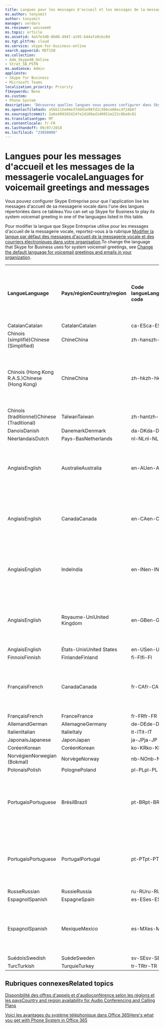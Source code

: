 ```yaml
---
title: Langues pour les messages d'accueil et les messages de la messagerie vocale
ms.author: tonysmit
author: tonysmit
manager: serdars
ms.reviewer: wasseemh
ms.topic: article
ms.assetid: 4a57e3d0-8b08-494f-a195-b44afa9cbc0d
ms.tgt.pltfrm: cloud
ms.service: skype-for-business-online
search.appverid: MET150
ms.collection:
- Adm_Skype4B_Online
- Strat_SB_PSTN
ms.audience: Admin
appliesto:
- Skype for Business
- Microsoft Teams
localization_priority: Priority
f1keywords: None
ms.custom:
- Phone System
description: 'Découvrez quelles langues vous pouvez configurer dans Skype Entreprise pour les messages système par défaut. '
ms.openlocfilehash: a5bb115e84e37ddd1e98fd2c504ce86ec4f24b67
ms.sourcegitcommit: 2a6e499165424fe2d189ad140951e222c8ba9c81
ms.translationtype: MT
ms.contentlocale: fr-FR
ms.lasthandoff: 09/07/2018
ms.locfileid: "23850808"
---
```

# <a name="languages-for-voicemail-greetings-and-messages"></a><span data-ttu-id="7529e-103">Langues pour les messages d'accueil et les messages de la messagerie vocale</span><span class="sxs-lookup"><span data-stu-id="7529e-103">Languages for voicemail greetings and messages</span></span>

<span data-ttu-id="7529e-104">Vous pouvez configurer Skype Entreprise pour que l'application lise les messages d'accueil de sa messagerie vocale dans l'une des langues répertoriées dans ce tableau.</span><span class="sxs-lookup"><span data-stu-id="7529e-104">You can set up Skype for Business to play its system voicemail greeting in one of the languages listed in this table.</span></span>
  
<span data-ttu-id="7529e-105">Pour modifier la langue que Skype Entreprise utilise pour les messages d'accueil de la messagerie vocale, reportez-vous à la rubrique [Modifier la langue par défaut des messages d'accueil de la messagerie vocale et des courriers électroniques dans votre organisation](change-the-default-language-for-greetings-and-emails.md).</span><span class="sxs-lookup"><span data-stu-id="7529e-105">To change the language that Skype for Business uses for system voicemail greetings, see [Change the default language for voicemail greetings and emails in your organization](change-the-default-language-for-greetings-and-emails.md).</span></span>
  
|||||||
|:-----|:-----|:-----|:-----|:-----|:-----|
|<span data-ttu-id="7529e-106">**Langue**</span><span class="sxs-lookup"><span data-stu-id="7529e-106">**Language**</span></span> <br/> |<span data-ttu-id="7529e-107">**Pays/région**</span><span class="sxs-lookup"><span data-stu-id="7529e-107">**Country/region**</span></span> <br/> |<span data-ttu-id="7529e-108">**Code langue**</span><span class="sxs-lookup"><span data-stu-id="7529e-108">**Language code**</span></span> <br/> |<span data-ttu-id="7529e-109">**Disponible pour qu'un utilisateur la voie dans un courrier électronique ?**</span><span class="sxs-lookup"><span data-stu-id="7529e-109">**Available for a user to see it in email?**</span></span> <br/> |<span data-ttu-id="7529e-110">**Disponible lorsque l'utilisateur appelle ?**</span><span class="sxs-lookup"><span data-stu-id="7529e-110">**Available when the user calls in?**</span></span> <br/> |<span data-ttu-id="7529e-111">**Transcription disponible ?**</span><span class="sxs-lookup"><span data-stu-id="7529e-111">**Transcription available?**</span></span> <br/> |
|<span data-ttu-id="7529e-112">Catalan</span><span class="sxs-lookup"><span data-stu-id="7529e-112">Catalan</span></span>  <br/> |<span data-ttu-id="7529e-113">Catalan</span><span class="sxs-lookup"><span data-stu-id="7529e-113">Catalan</span></span>  <br/> |<span data-ttu-id="7529e-114">ca-ES</span><span class="sxs-lookup"><span data-stu-id="7529e-114">ca-ES</span></span>  <br/> |<span data-ttu-id="7529e-115">Oui</span><span class="sxs-lookup"><span data-stu-id="7529e-115">Yes</span></span>  <br/> |<span data-ttu-id="7529e-116">Oui</span><span class="sxs-lookup"><span data-stu-id="7529e-116">Yes</span></span>  <br/> |<span data-ttu-id="7529e-117">Non</span><span class="sxs-lookup"><span data-stu-id="7529e-117">No</span></span>  <br/> |
|<span data-ttu-id="7529e-118">Chinois (simplifié)</span><span class="sxs-lookup"><span data-stu-id="7529e-118">Chinese (Simplified)</span></span>  <br/> |<span data-ttu-id="7529e-119">Chine</span><span class="sxs-lookup"><span data-stu-id="7529e-119">China</span></span>  <br/> |<span data-ttu-id="7529e-120">zh-hans</span><span class="sxs-lookup"><span data-stu-id="7529e-120">zh-hans</span></span>  <br/> |<span data-ttu-id="7529e-121">Oui</span><span class="sxs-lookup"><span data-stu-id="7529e-121">Yes</span></span>  <br/> |<span data-ttu-id="7529e-122">Oui</span><span class="sxs-lookup"><span data-stu-id="7529e-122">Yes</span></span>  <br/> |<span data-ttu-id="7529e-123">Oui</span><span class="sxs-lookup"><span data-stu-id="7529e-123">Yes</span></span>  <br/> |
|<span data-ttu-id="7529e-124">Chinois (Hong Kong R.A.S.)</span><span class="sxs-lookup"><span data-stu-id="7529e-124">Chinese (Hong Kong)</span></span>  <br/> |<span data-ttu-id="7529e-125">Chine</span><span class="sxs-lookup"><span data-stu-id="7529e-125">China</span></span>  <br/> |<span data-ttu-id="7529e-126">zh-hk</span><span class="sxs-lookup"><span data-stu-id="7529e-126">zh-hk</span></span>  <br/> |<span data-ttu-id="7529e-127">Oui, mais le chinois (traditionnel) (zh-hant) est utilisé.</span><span class="sxs-lookup"><span data-stu-id="7529e-127">Yes, but Chinese (Traditional) (zh-hant) is used.</span></span>  <br/> | <span data-ttu-id="7529e-128">Oui</span><span class="sxs-lookup"><span data-stu-id="7529e-128">Yes</span></span> <br/> |<span data-ttu-id="7529e-129">Oui, mais le chinois (traditionnel) (zh-hant) est utilisé.</span><span class="sxs-lookup"><span data-stu-id="7529e-129">Yes, but Chinese (Traditional) (zh-hant) is used.</span></span>  <br/> |
|<span data-ttu-id="7529e-130">Chinois (traditionnel)</span><span class="sxs-lookup"><span data-stu-id="7529e-130">Chinese (Traditional)</span></span>  <br/> |<span data-ttu-id="7529e-131">Taïwan</span><span class="sxs-lookup"><span data-stu-id="7529e-131">Taiwan</span></span>  <br/> |<span data-ttu-id="7529e-132">zh-hant</span><span class="sxs-lookup"><span data-stu-id="7529e-132">zh-hant</span></span>  <br/> |<span data-ttu-id="7529e-133">Oui</span><span class="sxs-lookup"><span data-stu-id="7529e-133">Yes</span></span>  <br/> |<span data-ttu-id="7529e-134">Oui</span><span class="sxs-lookup"><span data-stu-id="7529e-134">Yes</span></span>  <br/> |<span data-ttu-id="7529e-135">Non</span><span class="sxs-lookup"><span data-stu-id="7529e-135">No</span></span>  <br/> |
|<span data-ttu-id="7529e-136">Danois</span><span class="sxs-lookup"><span data-stu-id="7529e-136">Danish</span></span>  <br/> |<span data-ttu-id="7529e-137">Danemark</span><span class="sxs-lookup"><span data-stu-id="7529e-137">Denmark</span></span>  <br/> |<span data-ttu-id="7529e-138">da-DK</span><span class="sxs-lookup"><span data-stu-id="7529e-138">da-DK</span></span>  <br/> |<span data-ttu-id="7529e-139">Oui</span><span class="sxs-lookup"><span data-stu-id="7529e-139">Yes</span></span>  <br/> |<span data-ttu-id="7529e-140">Oui</span><span class="sxs-lookup"><span data-stu-id="7529e-140">Yes</span></span>  <br/> |<span data-ttu-id="7529e-141">Non</span><span class="sxs-lookup"><span data-stu-id="7529e-141">No</span></span>  <br/> |
|<span data-ttu-id="7529e-142">Néerlandais</span><span class="sxs-lookup"><span data-stu-id="7529e-142">Dutch</span></span>  <br/> |<span data-ttu-id="7529e-143">Pays-Bas</span><span class="sxs-lookup"><span data-stu-id="7529e-143">Netherlands</span></span>  <br/> |<span data-ttu-id="7529e-144">nl-NL</span><span class="sxs-lookup"><span data-stu-id="7529e-144">nl-NL</span></span>  <br/> |<span data-ttu-id="7529e-145">Oui</span><span class="sxs-lookup"><span data-stu-id="7529e-145">Yes</span></span>  <br/> |<span data-ttu-id="7529e-146">Oui</span><span class="sxs-lookup"><span data-stu-id="7529e-146">Yes</span></span>  <br/> |<span data-ttu-id="7529e-147">Non</span><span class="sxs-lookup"><span data-stu-id="7529e-147">No</span></span>  <br/> |
|<span data-ttu-id="7529e-148">Anglais</span><span class="sxs-lookup"><span data-stu-id="7529e-148">English</span></span>  <br/> |<span data-ttu-id="7529e-149">Australie</span><span class="sxs-lookup"><span data-stu-id="7529e-149">Australia</span></span>  <br/> |<span data-ttu-id="7529e-150">en-AU</span><span class="sxs-lookup"><span data-stu-id="7529e-150">en-AU</span></span>  <br/> |<span data-ttu-id="7529e-151">Oui, mais l'anglais des États-Unis (en-US) est utilisé.</span><span class="sxs-lookup"><span data-stu-id="7529e-151">Yes, but US English (en-US) is used.</span></span>  <br/> |<span data-ttu-id="7529e-152">Oui</span><span class="sxs-lookup"><span data-stu-id="7529e-152">Yes</span></span>  <br/> |<span data-ttu-id="7529e-153">Oui, mais l'anglais des États-Unis (en-US) est utilisé.</span><span class="sxs-lookup"><span data-stu-id="7529e-153">Yes, but US English (en-US) is used.</span></span>  <br/> |
|<span data-ttu-id="7529e-154">Anglais</span><span class="sxs-lookup"><span data-stu-id="7529e-154">English</span></span>  <br/> |<span data-ttu-id="7529e-155">Canada</span><span class="sxs-lookup"><span data-stu-id="7529e-155">Canada</span></span>  <br/> |<span data-ttu-id="7529e-156">en-CA</span><span class="sxs-lookup"><span data-stu-id="7529e-156">en-CA</span></span>  <br/> |<span data-ttu-id="7529e-157">Oui, mais l'anglais des États-Unis (en-US) est utilisé.</span><span class="sxs-lookup"><span data-stu-id="7529e-157">Yes, but US English (en-US) is used.</span></span>  <br/> |<span data-ttu-id="7529e-158">Oui</span><span class="sxs-lookup"><span data-stu-id="7529e-158">Yes</span></span>  <br/> |<span data-ttu-id="7529e-159">Oui, mais l'anglais des États-Unis (en-US) est utilisé.</span><span class="sxs-lookup"><span data-stu-id="7529e-159">Yes, but US English (en-US) is used.</span></span>  <br/> |
|<span data-ttu-id="7529e-160">Anglais</span><span class="sxs-lookup"><span data-stu-id="7529e-160">English</span></span>  <br/> |<span data-ttu-id="7529e-161">Inde</span><span class="sxs-lookup"><span data-stu-id="7529e-161">India</span></span>  <br/> |<span data-ttu-id="7529e-162">en-IN</span><span class="sxs-lookup"><span data-stu-id="7529e-162">en-IN</span></span>  <br/> |<span data-ttu-id="7529e-163">Oui, mais l'anglais des États-Unis (en-US) est utilisé.</span><span class="sxs-lookup"><span data-stu-id="7529e-163">Yes, but US English (en-US) is used.</span></span>  <br/> |<span data-ttu-id="7529e-164">Oui</span><span class="sxs-lookup"><span data-stu-id="7529e-164">Yes</span></span>  <br/> |<span data-ttu-id="7529e-165">Oui, mais l'anglais des États-Unis (en-US) est utilisé.</span><span class="sxs-lookup"><span data-stu-id="7529e-165">Yes, but US English (en-US) is used.</span></span>  <br/> |
|<span data-ttu-id="7529e-166">Anglais</span><span class="sxs-lookup"><span data-stu-id="7529e-166">English</span></span>  <br/> |<span data-ttu-id="7529e-167">Royaume-Uni</span><span class="sxs-lookup"><span data-stu-id="7529e-167">United Kingdom</span></span>  <br/> |<span data-ttu-id="7529e-168">en-GB</span><span class="sxs-lookup"><span data-stu-id="7529e-168">en-GB</span></span>  <br/> |<span data-ttu-id="7529e-169">Oui, mais l'anglais des États-Unis (en-US) est utilisé.</span><span class="sxs-lookup"><span data-stu-id="7529e-169">Yes, but US English (en-US) is used.</span></span>  <br/> |<span data-ttu-id="7529e-170">Oui</span><span class="sxs-lookup"><span data-stu-id="7529e-170">Yes</span></span>  <br/> |<span data-ttu-id="7529e-171">Oui, mais l'anglais des États-Unis (en-US) est utilisé.</span><span class="sxs-lookup"><span data-stu-id="7529e-171">Yes, but US English (en-US) is used.</span></span>  <br/> |
|<span data-ttu-id="7529e-172">Anglais</span><span class="sxs-lookup"><span data-stu-id="7529e-172">English</span></span>  <br/> |<span data-ttu-id="7529e-173">États-Unis</span><span class="sxs-lookup"><span data-stu-id="7529e-173">United States</span></span>  <br/> |<span data-ttu-id="7529e-174">en-US</span><span class="sxs-lookup"><span data-stu-id="7529e-174">en-US</span></span>  <br/> |<span data-ttu-id="7529e-175">Oui</span><span class="sxs-lookup"><span data-stu-id="7529e-175">Yes</span></span>  <br/> |<span data-ttu-id="7529e-176">Oui</span><span class="sxs-lookup"><span data-stu-id="7529e-176">Yes</span></span>  <br/> |<span data-ttu-id="7529e-177">Oui</span><span class="sxs-lookup"><span data-stu-id="7529e-177">Yes</span></span>  <br/> |
|<span data-ttu-id="7529e-178">Finnois</span><span class="sxs-lookup"><span data-stu-id="7529e-178">Finnish</span></span>  <br/> |<span data-ttu-id="7529e-179">Finlande</span><span class="sxs-lookup"><span data-stu-id="7529e-179">Finland</span></span>  <br/> |<span data-ttu-id="7529e-180">fi-FI</span><span class="sxs-lookup"><span data-stu-id="7529e-180">fi-Fl</span></span>  <br/> |<span data-ttu-id="7529e-181">Oui</span><span class="sxs-lookup"><span data-stu-id="7529e-181">Yes</span></span>  <br/> |<span data-ttu-id="7529e-182">Oui</span><span class="sxs-lookup"><span data-stu-id="7529e-182">Yes</span></span>  <br/> |<span data-ttu-id="7529e-183">Non</span><span class="sxs-lookup"><span data-stu-id="7529e-183">No</span></span>  <br/> |
|<span data-ttu-id="7529e-184">Français</span><span class="sxs-lookup"><span data-stu-id="7529e-184">French</span></span>  <br/> |<span data-ttu-id="7529e-185">Canada</span><span class="sxs-lookup"><span data-stu-id="7529e-185">Canada</span></span>  <br/> |<span data-ttu-id="7529e-186">fr-CA</span><span class="sxs-lookup"><span data-stu-id="7529e-186">fr-CA</span></span>  <br/> |<span data-ttu-id="7529e-187">Mais le français de France (fr-FR) est utilisé.</span><span class="sxs-lookup"><span data-stu-id="7529e-187">Yes, but France French (fr-FR) is used.</span></span>  <br/> |<span data-ttu-id="7529e-188">Oui</span><span class="sxs-lookup"><span data-stu-id="7529e-188">Yes</span></span>  <br/> |<span data-ttu-id="7529e-189">Mais le français de France (fr-FR) est utilisé.</span><span class="sxs-lookup"><span data-stu-id="7529e-189">Yes, but France French (fr-FR) is used.</span></span>  <br/> |
|<span data-ttu-id="7529e-190">Français</span><span class="sxs-lookup"><span data-stu-id="7529e-190">French</span></span>  <br/> |<span data-ttu-id="7529e-191">France</span><span class="sxs-lookup"><span data-stu-id="7529e-191">France</span></span>  <br/> |<span data-ttu-id="7529e-192">fr-FR</span><span class="sxs-lookup"><span data-stu-id="7529e-192">fr-FR</span></span>  <br/> |<span data-ttu-id="7529e-193">Oui</span><span class="sxs-lookup"><span data-stu-id="7529e-193">Yes</span></span>  <br/> |<span data-ttu-id="7529e-194">Oui</span><span class="sxs-lookup"><span data-stu-id="7529e-194">Yes</span></span>  <br/> |<span data-ttu-id="7529e-195">Oui</span><span class="sxs-lookup"><span data-stu-id="7529e-195">Yes</span></span>  <br/> |
|<span data-ttu-id="7529e-196">Allemand</span><span class="sxs-lookup"><span data-stu-id="7529e-196">German</span></span>  <br/> |<span data-ttu-id="7529e-197">Allemagne</span><span class="sxs-lookup"><span data-stu-id="7529e-197">Germany</span></span>  <br/> |<span data-ttu-id="7529e-198">de-DE</span><span class="sxs-lookup"><span data-stu-id="7529e-198">de-DE</span></span>  <br/> |<span data-ttu-id="7529e-199">Oui</span><span class="sxs-lookup"><span data-stu-id="7529e-199">Yes</span></span>  <br/> |<span data-ttu-id="7529e-200">Oui</span><span class="sxs-lookup"><span data-stu-id="7529e-200">Yes</span></span>  <br/> |<span data-ttu-id="7529e-201">Oui</span><span class="sxs-lookup"><span data-stu-id="7529e-201">Yes</span></span>  <br/> |
|<span data-ttu-id="7529e-202">Italien</span><span class="sxs-lookup"><span data-stu-id="7529e-202">Italian</span></span>  <br/> |<span data-ttu-id="7529e-203">Italie</span><span class="sxs-lookup"><span data-stu-id="7529e-203">Italy</span></span>  <br/> |<span data-ttu-id="7529e-204">it-IT</span><span class="sxs-lookup"><span data-stu-id="7529e-204">it-IT</span></span>  <br/> |<span data-ttu-id="7529e-205">Oui</span><span class="sxs-lookup"><span data-stu-id="7529e-205">Yes</span></span>  <br/> |<span data-ttu-id="7529e-206">Oui</span><span class="sxs-lookup"><span data-stu-id="7529e-206">Yes</span></span>  <br/> |<span data-ttu-id="7529e-207">Oui</span><span class="sxs-lookup"><span data-stu-id="7529e-207">Yes</span></span>  <br/> |
|<span data-ttu-id="7529e-208">Japonais</span><span class="sxs-lookup"><span data-stu-id="7529e-208">Japanese</span></span>  <br/> |<span data-ttu-id="7529e-209">Japon</span><span class="sxs-lookup"><span data-stu-id="7529e-209">Japan</span></span>  <br/> |<span data-ttu-id="7529e-210">ja-JP</span><span class="sxs-lookup"><span data-stu-id="7529e-210">ja-JP</span></span>  <br/> |<span data-ttu-id="7529e-211">Oui</span><span class="sxs-lookup"><span data-stu-id="7529e-211">Yes</span></span>  <br/> |<span data-ttu-id="7529e-212">Oui</span><span class="sxs-lookup"><span data-stu-id="7529e-212">Yes</span></span>  <br/> |<span data-ttu-id="7529e-213">Non</span><span class="sxs-lookup"><span data-stu-id="7529e-213">No</span></span>  <br/> |
|<span data-ttu-id="7529e-214">Coréen</span><span class="sxs-lookup"><span data-stu-id="7529e-214">Korean</span></span>  <br/> |<span data-ttu-id="7529e-215">Coréen</span><span class="sxs-lookup"><span data-stu-id="7529e-215">Korean</span></span>  <br/> |<span data-ttu-id="7529e-216">ko-KR</span><span class="sxs-lookup"><span data-stu-id="7529e-216">ko-KR</span></span>  <br/> |<span data-ttu-id="7529e-217">Oui</span><span class="sxs-lookup"><span data-stu-id="7529e-217">Yes</span></span>  <br/> |<span data-ttu-id="7529e-218">Oui</span><span class="sxs-lookup"><span data-stu-id="7529e-218">Yes</span></span>  <br/> |<span data-ttu-id="7529e-219">Non</span><span class="sxs-lookup"><span data-stu-id="7529e-219">No</span></span>  <br/> |
|<span data-ttu-id="7529e-220">Norvégien</span><span class="sxs-lookup"><span data-stu-id="7529e-220">Norwegian (Bokmal)</span></span>  <br/> |<span data-ttu-id="7529e-221">Norvège</span><span class="sxs-lookup"><span data-stu-id="7529e-221">Norway</span></span>  <br/> |<span data-ttu-id="7529e-222">nb-NO</span><span class="sxs-lookup"><span data-stu-id="7529e-222">nb-NO</span></span>  <br/> |<span data-ttu-id="7529e-223">Oui</span><span class="sxs-lookup"><span data-stu-id="7529e-223">Yes</span></span>  <br/> |<span data-ttu-id="7529e-224">Oui</span><span class="sxs-lookup"><span data-stu-id="7529e-224">Yes</span></span>  <br/> |<span data-ttu-id="7529e-225">Non</span><span class="sxs-lookup"><span data-stu-id="7529e-225">No</span></span>  <br/> |
|<span data-ttu-id="7529e-226">Polonais</span><span class="sxs-lookup"><span data-stu-id="7529e-226">Polish</span></span>  <br/> |<span data-ttu-id="7529e-227">Pologne</span><span class="sxs-lookup"><span data-stu-id="7529e-227">Poland</span></span>  <br/> |<span data-ttu-id="7529e-228">pl-PL</span><span class="sxs-lookup"><span data-stu-id="7529e-228">pl-PL</span></span>  <br/> |<span data-ttu-id="7529e-229">Oui</span><span class="sxs-lookup"><span data-stu-id="7529e-229">Yes</span></span>  <br/> | <span data-ttu-id="7529e-230">Oui</span><span class="sxs-lookup"><span data-stu-id="7529e-230">Yes</span></span> <br/> |<span data-ttu-id="7529e-231">Non</span><span class="sxs-lookup"><span data-stu-id="7529e-231">No</span></span>  <br/> |
|<span data-ttu-id="7529e-232">Portugais</span><span class="sxs-lookup"><span data-stu-id="7529e-232">Portuguese</span></span>  <br/> |<span data-ttu-id="7529e-233">Brésil</span><span class="sxs-lookup"><span data-stu-id="7529e-233">Brazil</span></span>  <br/> |<span data-ttu-id="7529e-234">pt-BR</span><span class="sxs-lookup"><span data-stu-id="7529e-234">pt-BR</span></span>  <br/> |<span data-ttu-id="7529e-235">Oui, mais le portugais du Portugal (pt-PT) est utilisé.</span><span class="sxs-lookup"><span data-stu-id="7529e-235">Yes, but Portugal Portuguese (pt-PT) is used.</span></span>  <br/> |<span data-ttu-id="7529e-236">Oui</span><span class="sxs-lookup"><span data-stu-id="7529e-236">Yes</span></span>  <br/> |<span data-ttu-id="7529e-237">Oui</span><span class="sxs-lookup"><span data-stu-id="7529e-237">Yes</span></span>  <br/> |
|<span data-ttu-id="7529e-238">Portugais</span><span class="sxs-lookup"><span data-stu-id="7529e-238">Portuguese</span></span>  <br/> |<span data-ttu-id="7529e-239">Portugal</span><span class="sxs-lookup"><span data-stu-id="7529e-239">Portugal</span></span>  <br/> |<span data-ttu-id="7529e-240">pt-PT</span><span class="sxs-lookup"><span data-stu-id="7529e-240">pt-PT</span></span>  <br/> |<span data-ttu-id="7529e-241">Oui</span><span class="sxs-lookup"><span data-stu-id="7529e-241">Yes</span></span>  <br/> |<span data-ttu-id="7529e-242">Oui</span><span class="sxs-lookup"><span data-stu-id="7529e-242">Yes</span></span>  <br/> |<span data-ttu-id="7529e-243">Oui, mais le portugais du Brésil (pt-BR) est utilisé.</span><span class="sxs-lookup"><span data-stu-id="7529e-243">Yes, but Brazil Portuguese (pt-BR) is used.</span></span>  <br/> |
|<span data-ttu-id="7529e-244">Russe</span><span class="sxs-lookup"><span data-stu-id="7529e-244">Russian</span></span>  <br/> |<span data-ttu-id="7529e-245">Russie</span><span class="sxs-lookup"><span data-stu-id="7529e-245">Russia</span></span>  <br/> |<span data-ttu-id="7529e-246">ru-RU</span><span class="sxs-lookup"><span data-stu-id="7529e-246">ru-RU</span></span>  <br/> |<span data-ttu-id="7529e-247">Oui</span><span class="sxs-lookup"><span data-stu-id="7529e-247">Yes</span></span>  <br/> |<span data-ttu-id="7529e-248">Oui</span><span class="sxs-lookup"><span data-stu-id="7529e-248">Yes</span></span>  <br/> |<span data-ttu-id="7529e-249">Non</span><span class="sxs-lookup"><span data-stu-id="7529e-249">No</span></span>  <br/> |
|<span data-ttu-id="7529e-250">Espagnol</span><span class="sxs-lookup"><span data-stu-id="7529e-250">Spanish</span></span>  <br/> |<span data-ttu-id="7529e-251">Espagne</span><span class="sxs-lookup"><span data-stu-id="7529e-251">Spain</span></span>  <br/> |<span data-ttu-id="7529e-252">es-ES</span><span class="sxs-lookup"><span data-stu-id="7529e-252">es-ES</span></span>  <br/> |<span data-ttu-id="7529e-253">Oui</span><span class="sxs-lookup"><span data-stu-id="7529e-253">Yes</span></span>  <br/> |<span data-ttu-id="7529e-254">Oui</span><span class="sxs-lookup"><span data-stu-id="7529e-254">Yes</span></span>  <br/> |<span data-ttu-id="7529e-255">Oui</span><span class="sxs-lookup"><span data-stu-id="7529e-255">Yes</span></span>  <br/> |
|<span data-ttu-id="7529e-256">Espagnol</span><span class="sxs-lookup"><span data-stu-id="7529e-256">Spanish</span></span>  <br/> |<span data-ttu-id="7529e-257">Mexique</span><span class="sxs-lookup"><span data-stu-id="7529e-257">Mexico</span></span>  <br/> |<span data-ttu-id="7529e-258">es-MX</span><span class="sxs-lookup"><span data-stu-id="7529e-258">es-MX</span></span>  <br/> |<span data-ttu-id="7529e-259">Oui, mais l'espagnol d'Espagne (es-ES) est utilisé.</span><span class="sxs-lookup"><span data-stu-id="7529e-259">Yes, but Spain Spanish (es-ES) is used.</span></span>  <br/> |<span data-ttu-id="7529e-260">Oui</span><span class="sxs-lookup"><span data-stu-id="7529e-260">Yes</span></span>  <br/> |<span data-ttu-id="7529e-261">Oui, mais l'espagnol d'Espagne (es-ES) est utilisé.</span><span class="sxs-lookup"><span data-stu-id="7529e-261">Yes, but Spain Spanish (es-ES) is used.</span></span>  <br/> |
|<span data-ttu-id="7529e-262">Suédois</span><span class="sxs-lookup"><span data-stu-id="7529e-262">Swedish</span></span>  <br/> |<span data-ttu-id="7529e-263">Suède</span><span class="sxs-lookup"><span data-stu-id="7529e-263">Sweden</span></span>  <br/> |<span data-ttu-id="7529e-264">sv-SE</span><span class="sxs-lookup"><span data-stu-id="7529e-264">sv-SE</span></span>  <br/> |<span data-ttu-id="7529e-265">Oui</span><span class="sxs-lookup"><span data-stu-id="7529e-265">Yes</span></span>  <br/> |<span data-ttu-id="7529e-266">Oui</span><span class="sxs-lookup"><span data-stu-id="7529e-266">Yes</span></span>  <br/> |<span data-ttu-id="7529e-267">Non</span><span class="sxs-lookup"><span data-stu-id="7529e-267">No</span></span>  <br/> |
|<span data-ttu-id="7529e-268">Turc</span><span class="sxs-lookup"><span data-stu-id="7529e-268">Turkish</span></span>  <br/> |<span data-ttu-id="7529e-269">Turquie</span><span class="sxs-lookup"><span data-stu-id="7529e-269">Turkey</span></span>  <br/> |<span data-ttu-id="7529e-270">tr-TR</span><span class="sxs-lookup"><span data-stu-id="7529e-270">tr-TR</span></span>  <br/> |<span data-ttu-id="7529e-271">Oui</span><span class="sxs-lookup"><span data-stu-id="7529e-271">Yes</span></span>  <br/> |<span data-ttu-id="7529e-272">Oui</span><span class="sxs-lookup"><span data-stu-id="7529e-272">Yes</span></span>  <br/> |<span data-ttu-id="7529e-273">Non</span><span class="sxs-lookup"><span data-stu-id="7529e-273">No</span></span>  <br/> |
   
## <a name="related-topics"></a><span data-ttu-id="7529e-274">Rubriques connexes</span><span class="sxs-lookup"><span data-stu-id="7529e-274">Related topics</span></span>
[<span data-ttu-id="7529e-275">Disponibilité des offres d'appels et d'audioconférence selon les régions et les pays</span><span class="sxs-lookup"><span data-stu-id="7529e-275">Country and region availability for Audio Conferencing and Calling Plans</span></span>](country-and-region-availability-for-audio-conferencing-and-calling-plans/country-and-region-availability-for-audio-conferencing-and-calling-plans.md)

[<span data-ttu-id="7529e-276">Voici les avantages du système téléphonique dans Office 365</span><span class="sxs-lookup"><span data-stu-id="7529e-276">Here's what you get with Phone System in Office 365</span></span>](here-s-what-you-get-with-phone-system.md)
  
  
 